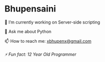 # Bhupensaini

🔭 I’m currently working on Server-side scripting

💬 Ask me about Python

📫 How to reach me: xbhupenx@gmail.com

###### ⚡ Fun fact: 12 Year Old Programmer
